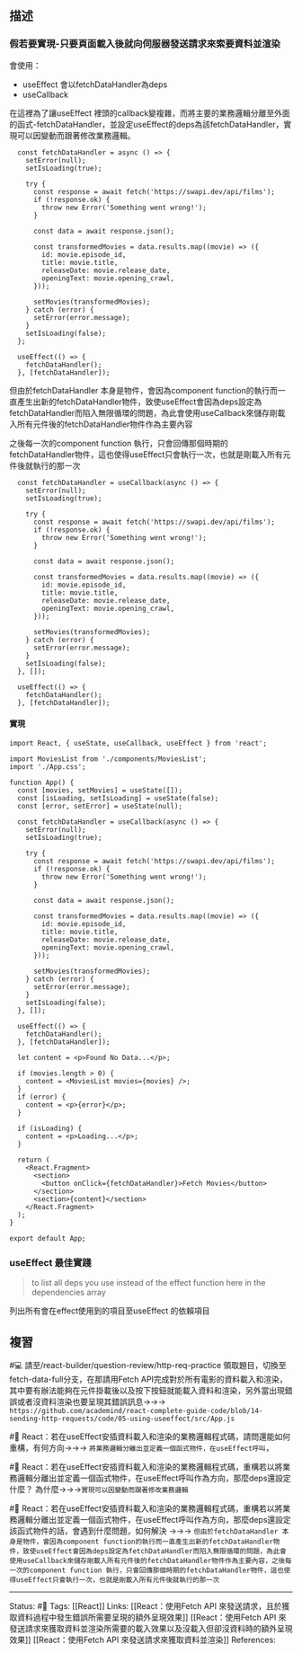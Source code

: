 
## 描述


### 假若要實現-只要頁面載入後就向伺服器發送請求來索要資料並渲染

會使用：
- useEffect 會以fetchDataHandler為deps
- useCallback 

在這裡為了讓useEffect 裡頭的callback變複雜，而將主要的業務邏輯分離至外面的函式-fetchDataHandler，並設定useEffect的deps為該fetchDataHandler，實現可以因變動而跟著修改業務邏輯。

```
  const fetchDataHandler = async () => {
    setError(null);
    setIsLoading(true);

    try {
      const response = await fetch('https://swapi.dev/api/films');
      if (!response.ok) {
        throw new Error('Something went wrong!');
      }

      const data = await response.json();

      const transformedMovies = data.results.map((movie) => ({
        id: movie.episode_id,
        title: movie.title,
        releaseDate: movie.release_date,
        openingText: movie.opening_crawl,
      }));

      setMovies(transformedMovies);
    } catch (error) {
      setError(error.message);
    }
    setIsLoading(false);
  };

  useEffect(() => {
    fetchDataHandler();
  }, [fetchDataHandler]);
```


但由於fetchDataHandler 本身是物件，會因為component function的執行而一直產生出新的fetchDataHandler物件，致使useEffect會因為deps設定為fetchDataHandler而陷入無限循環的問題，為此會使用useCallback來儲存剛載入所有元件後的fetchDataHandler物件作為主要內容


之後每一次的component function 執行，只會回傳那個時期的fetchDataHandler物件，這也使得useEffect只會執行一次，也就是剛載入所有元件後就執行的那一次

```
  const fetchDataHandler = useCallback(async () => {
    setError(null);
    setIsLoading(true);

    try {
      const response = await fetch('https://swapi.dev/api/films');
      if (!response.ok) {
        throw new Error('Something went wrong!');
      }

      const data = await response.json();

      const transformedMovies = data.results.map((movie) => ({
        id: movie.episode_id,
        title: movie.title,
        releaseDate: movie.release_date,
        openingText: movie.opening_crawl,
      }));

      setMovies(transformedMovies);
    } catch (error) {
      setError(error.message);
    }
    setIsLoading(false);
  }, []);

  useEffect(() => {
    fetchDataHandler();
  }, [fetchDataHandler]);
```

#### 實現

```
import React, { useState, useCallback, useEffect } from 'react';

import MoviesList from './components/MoviesList';
import './App.css';

function App() {
  const [movies, setMovies] = useState([]);
  const [isLoading, setIsLoading] = useState(false);
  const [error, setError] = useState(null);

  const fetchDataHandler = useCallback(async () => {
    setError(null);
    setIsLoading(true);

    try {
      const response = await fetch('https://swapi.dev/api/films');
      if (!response.ok) {
        throw new Error('Something went wrong!');
      }

      const data = await response.json();

      const transformedMovies = data.results.map((movie) => ({
        id: movie.episode_id,
        title: movie.title,
        releaseDate: movie.release_date,
        openingText: movie.opening_crawl,
      }));

      setMovies(transformedMovies);
    } catch (error) {
      setError(error.message);
    }
    setIsLoading(false);
  }, []);

  useEffect(() => {
    fetchDataHandler();
  }, [fetchDataHandler]);

  let content = <p>Found No Data...</p>;

  if (movies.length > 0) {
    content = <MoviesList movies={movies} />;
  }
  if (error) {
    content = <p>{error}</p>;
  }

  if (isLoading) {
    content = <p>Loading...</p>;
  }

  return (
    <React.Fragment>
      <section>
        <button onClick={fetchDataHandler}>Fetch Movies</button>
      </section>
      <section>{content}</section>
    </React.Fragment>
  );
}

export default App;

```

### useEffect 最佳實踐

>  to list all deps you use instead of the effect function here in the dependencies array
>  

列出所有會在effect使用到的項目至useEffect 的依賴項目



## 複習


#💻 請至/react-builder/question-review/http-req-practice 領取題目，切換至fetch-data-full分支，在那請用Fetch API完成對於所有電影的資料載入和渲染，其中要有辦法能夠在元件掛載後以及按下按鈕就能載入資料和渲染，另外當出現錯誤或者沒資料渲染也要呈現其錯誤訊息->->-> `https://github.com/academind/react-complete-guide-code/blob/14-sending-http-requests/code/05-using-useeffect/src/App.js`


#🧠 React：若在useEffect安插資料載入和渲染的業務邏輯程式碼，請問還能如何重構，有何方向->->-> `將業務邏輯分離出並定義一個函式物件，在useEffect呼叫`，

#🧠 React：若在useEffect安插資料載入和渲染的業務邏輯程式碼，重構若以將業務邏輯分離出並定義一個函式物件，在useEffect呼叫作為方向，那麼deps還設定什麼？ 為什麼->->->`實現可以因變動而跟著修改業務邏輯`

#🧠 React：若在useEffect安插資料載入和渲染的業務邏輯程式碼，重構若以將業務邏輯分離出並定義一個函式物件，在useEffect呼叫作為方向，那麼deps還設定該函式物件的話，會遇到什麼問題，如何解決 ->->-> `但由於fetchDataHandler 本身是物件，會因為component function的執行而一直產生出新的fetchDataHandler物件，致使useEffect會因為deps設定為fetchDataHandler而陷入無限循環的問題，為此會使用useCallback來儲存剛載入所有元件後的fetchDataHandler物件作為主要內容，之後每一次的component function 執行，只會回傳那個時期的fetchDataHandler物件，這也使得useEffect只會執行一次，也就是剛載入所有元件後就執行的那一次`

---
Status: #🌱 
Tags:
[[React]]
Links:
[[React：使用Fetch API 來發送請求，且於獲取資料過程中發生錯誤所需要呈現的額外呈現效果]]
[[React：使用Fetch API 來發送請求來獲取資料並渲染所需要的載入效果以及沒載入但卻沒資料時的額外呈現效果]]
[[React：使用Fetch API 來發送請求來獲取資料並渲染]]
References: